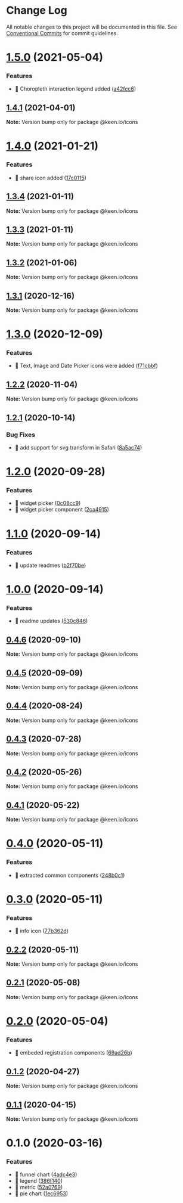 # Change Log

All notable changes to this project will be documented in this file.
See [Conventional Commits](https://conventionalcommits.org) for commit guidelines.

# [1.5.0](https://github.com/keen/keen/compare/@keen.io/icons@1.4.1...@keen.io/icons@1.5.0) (2021-05-04)


### Features

* 🎸 Choropleth interaction legend added ([a42fcc6](https://github.com/keen/keen/commit/a42fcc6647b9d7c098f107fb5f9471e1fa9b8479))





## [1.4.1](https://github.com/keen/keen/compare/@keen.io/icons@1.4.0...@keen.io/icons@1.4.1) (2021-04-01)

**Note:** Version bump only for package @keen.io/icons





# [1.4.0](https://github.com/keen/keen/compare/@keen.io/icons@1.3.4...@keen.io/icons@1.4.0) (2021-01-21)


### Features

* 🎸 share icon added ([17c0115](https://github.com/keen/keen/commit/17c0115624d533a8b6d5c6200f3bba2373dafeb1))





## [1.3.4](https://github.com/keen/keen/compare/@keen.io/icons@1.3.3...@keen.io/icons@1.3.4) (2021-01-11)

**Note:** Version bump only for package @keen.io/icons





## [1.3.3](https://github.com/keen/keen/compare/@keen.io/icons@1.3.2...@keen.io/icons@1.3.3) (2021-01-11)

**Note:** Version bump only for package @keen.io/icons





## [1.3.2](https://github.com/keen/keen/compare/@keen.io/icons@1.3.1...@keen.io/icons@1.3.2) (2021-01-06)

**Note:** Version bump only for package @keen.io/icons





## [1.3.1](https://github.com/keen/keen/compare/@keen.io/icons@1.3.0...@keen.io/icons@1.3.1) (2020-12-16)

**Note:** Version bump only for package @keen.io/icons





# [1.3.0](https://github.com/keen/keen/compare/@keen.io/icons@1.2.2...@keen.io/icons@1.3.0) (2020-12-09)


### Features

* 🎸 Text, Image and Date Picker icons were added ([f71cbbf](https://github.com/keen/keen/commit/f71cbbf6b9cd8f514fdaf51af6f5dee71e347f15))





## [1.2.2](https://github.com/keen/keen/compare/@keen.io/icons@1.2.1...@keen.io/icons@1.2.2) (2020-11-04)

**Note:** Version bump only for package @keen.io/icons





## [1.2.1](https://github.com/keen/keen/compare/@keen.io/icons@1.2.0...@keen.io/icons@1.2.1) (2020-10-14)


### Bug Fixes

* 🐛 add support for svg transform in Safari ([8a5ac74](https://github.com/keen/keen/commit/8a5ac74eb1066eedce550d0f620bdeea19d8d9a5))





# [1.2.0](https://github.com/keen/keen/compare/@keen.io/icons@1.1.0...@keen.io/icons@1.2.0) (2020-09-28)


### Features

* 🎸 widget picker ([0c08cc9](https://github.com/keen/keen/commit/0c08cc992d999238710f960b600f3bf09b3d0ecb))
* 🎸 widget picker component ([2ca4915](https://github.com/keen/keen/commit/2ca4915b505cb814abe50d8ef9063b7c9852011d))





# [1.1.0](https://github.com/keen/keen/compare/@keen.io/icons@1.0.0...@keen.io/icons@1.1.0) (2020-09-14)


### Features

* 🎸 update readmes ([b2f70be](https://github.com/keen/keen/commit/b2f70bec7c7e73c4fd8012e7ce3b847d316e71a8))





# [1.0.0](https://github.com/keen/keen/compare/@keen.io/icons@0.4.6...@keen.io/icons@1.0.0) (2020-09-14)


### Features

* 🎸 readme updates ([530c846](https://github.com/keen/keen/commit/530c846a7424c10260c08a3ee908252e0e39fecb))





## [0.4.6](https://github.com/keen/keen/compare/@keen.io/icons@0.4.5...@keen.io/icons@0.4.6) (2020-09-10)

**Note:** Version bump only for package @keen.io/icons





## [0.4.5](https://github.com/keen/keen/compare/@keen.io/icons@0.4.4...@keen.io/icons@0.4.5) (2020-09-09)

**Note:** Version bump only for package @keen.io/icons





## [0.4.4](https://github.com/keen/keen/compare/@keen.io/icons@0.4.3...@keen.io/icons@0.4.4) (2020-08-24)

**Note:** Version bump only for package @keen.io/icons





## [0.4.3](https://github.com/keen/keen/compare/@keen.io/icons@0.4.2...@keen.io/icons@0.4.3) (2020-07-28)

**Note:** Version bump only for package @keen.io/icons





## [0.4.2](https://github.com/keen/keen/compare/@keen.io/icons@0.4.1...@keen.io/icons@0.4.2) (2020-05-26)

**Note:** Version bump only for package @keen.io/icons





## [0.4.1](https://github.com/keen/keen/compare/@keen.io/icons@0.4.0...@keen.io/icons@0.4.1) (2020-05-22)

**Note:** Version bump only for package @keen.io/icons





# [0.4.0](https://github.com/keen/keen/compare/@keen.io/icons@0.3.0...@keen.io/icons@0.4.0) (2020-05-11)


### Features

* 🎸 extracted common components ([248b0c1](https://github.com/keen/keen/commit/248b0c18fe20b7958482d30d63055fcb64a4c015))





# [0.3.0](https://github.com/keen/keen/compare/@keen.io/icons@0.2.2...@keen.io/icons@0.3.0) (2020-05-11)


### Features

* 🎸 info icon ([77b362d](https://github.com/keen/keen/commit/77b362d7aa97af209913683066c2e53af50541c9))





## [0.2.2](https://github.com/keen/keen/compare/@keen.io/icons@0.2.1...@keen.io/icons@0.2.2) (2020-05-11)

**Note:** Version bump only for package @keen.io/icons





## [0.2.1](https://github.com/keen/keen/compare/@keen.io/icons@0.2.0...@keen.io/icons@0.2.1) (2020-05-08)

**Note:** Version bump only for package @keen.io/icons





# [0.2.0](https://github.com/keen/keen/compare/@keen.io/icons@0.1.2...@keen.io/icons@0.2.0) (2020-05-04)


### Features

* 🎸 embeded registration components ([69ad26b](https://github.com/keen/keen/commit/69ad26beaa95fcd07297adc45bd1f09137034209))





## [0.1.2](https://github.com/keen/keen/compare/@keen.io/icons@0.1.1...@keen.io/icons@0.1.2) (2020-04-27)

**Note:** Version bump only for package @keen.io/icons





## [0.1.1](https://github.com/keen/keen/compare/@keen.io/icons@0.1.0...@keen.io/icons@0.1.1) (2020-04-15)

**Note:** Version bump only for package @keen.io/icons





# 0.1.0 (2020-03-16)


### Features

* 🎸 funnel chart ([4adc4e3](https://github.com/keen/keen/commit/4adc4e3cca98f8855b57173dac67cd840fe09d2d))
* 🎸 legend ([386f140](https://github.com/keen/keen/commit/386f140b9c1626807988d152470708fed6075c56))
* 🎸 metric ([52a0769](https://github.com/keen/keen/commit/52a07699a95b190a78429bad2d0a40d838bb1358))
* 🎸 pie chart ([1ec6953](https://github.com/keen/keen/commit/1ec6953d04d5d2dd9f487f7d371c2fb9637b0eb8))
